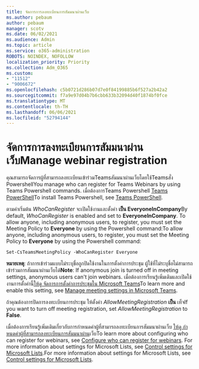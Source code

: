 ```yaml
---
title: จัดการการลงทะเบียนการสัมมนาผ่านเว็บ
ms.author: pebaum
author: pebaum
manager: scotv
ms.date: 06/02/2021
ms.audience: Admin
ms.topic: article
ms.service: o365-administration
ROBOTS: NOINDEX, NOFOLLOW
localization_priority: Priority
ms.collection: Adm_O365
ms.custom:
- "11512"
- "9006672"
ms.openlocfilehash: c5b0721d286b07d7e0f84199885b6f527a2b42a2
ms.sourcegitcommit: f7a9e97d04b7b6cbb633b32094d40f1874bf0fce
ms.translationtype: MT
ms.contentlocale: th-TH
ms.lasthandoff: 06/06/2021
ms.locfileid: "52794144"
---
```

# <a name="manage-webinar-registration"></a><span data-ttu-id="1371d-102">จัดการการลงทะเบียนการสัมมนาผ่านเว็บ</span><span class="sxs-lookup"><span data-stu-id="1371d-102">Manage webinar registration</span></span>

<span data-ttu-id="1371d-103">คุณสามารถจัดการผู้ที่สามารถลงทะเบียนเข้าร่วมTeamsสัมมนาผ่านเว็บโดยใช้Teamsสั่ง Powershell</span><span class="sxs-lookup"><span data-stu-id="1371d-103">You manage who can register for Teams Webinars by using Teams Powershell commands.</span></span> <span data-ttu-id="1371d-104">เมื่อต้องการTeams Powershell [Teams PowerShell](/microsoftteams/teams-powershell-install)</span><span class="sxs-lookup"><span data-stu-id="1371d-104">To install Teams Powershell, see [Teams PowerShell](/microsoftteams/teams-powershell-install).</span></span> 

<span data-ttu-id="1371d-105">ตามค่าเริ่มต้น *WhoCanRegister* จะเปิดใช้งานและตั้งค่า **เป็น EveryoneInCompany**</span><span class="sxs-lookup"><span data-stu-id="1371d-105">By default, *WhoCanRegister* is enabled and set to **EveryoneInCompany**.</span></span> <span data-ttu-id="1371d-106">To allow anyone, including anonymous users, to register, you must set the Meeting Policy to **Everyone** by using the Powershell command:</span><span class="sxs-lookup"><span data-stu-id="1371d-106">To allow anyone, including anonymous users, to register, you must set the Meeting Policy to **Everyone** by using the Powershell command:</span></span>

`Set-CsTeamsMeetingPolicy -WhoCanRegister Everyone`

<span data-ttu-id="1371d-107">**หมายเหตุ**: ถ้าการเข้าร่วมแบบไม่ระบุชื่อถูกปิดใช้งานในการตั้งค่าการประชุม ผู้ใช้ที่ไม่ระบุชื่อไม่สามารถเข้าร่วมการสัมมนาผ่านเว็บได้</span><span class="sxs-lookup"><span data-stu-id="1371d-107">**Note**: If anonymous join is turned off in meeting settings, anonymous users can't join webinars.</span></span> <span data-ttu-id="1371d-108">เมื่อต้องการเรียนรู้เพิ่มเติมและเปิดใช้งานการตั้งค่านี้[ให้ดู จัดการการตั้งค่าการประชุมใน Microsoft Teams](/microsoftteams/meeting-settings-in-teams)</span><span class="sxs-lookup"><span data-stu-id="1371d-108">To learn more and enable this setting, see [Manage meeting settings in Microsoft Teams](/microsoftteams/meeting-settings-in-teams).</span></span>

<span data-ttu-id="1371d-109">ถ้าคุณต้องการปิดการลงทะเบียนการประชุม ให้ตั้งค่า *AllowMeetingRegistration* **เป็น** เท็จ</span><span class="sxs-lookup"><span data-stu-id="1371d-109">If you want to turn off meeting registration, set *AllowMeetingRegistration* to **False**.</span></span>

<span data-ttu-id="1371d-110">เมื่อต้องการเรียนรู้เพิ่มเติมเกี่ยวกับการกําหนดค่าผู้ที่สามารถลงทะเบียนการสัมมนาผ่านเว็บ [ให้ดู กําหนดค่าผู้ที่สามารถลงทะเบียนการสัมมนาผ่าน](/microsoftteams/set-up-webinars?source=docs#configure-who-can-register-for-webinars)เว็บ</span><span class="sxs-lookup"><span data-stu-id="1371d-110">To learn more about configuring who can register for webinars, see [Configure who can register for webinars](/microsoftteams/set-up-webinars?source=docs#configure-who-can-register-for-webinars).</span></span> <span data-ttu-id="1371d-111">For more information about settings for Microsoft Lists, see [Control settings for Microsoft Lists](/sharepoint/control-lists).</span><span class="sxs-lookup"><span data-stu-id="1371d-111">For more information about settings for Microsoft Lists, see [Control settings for Microsoft Lists](/sharepoint/control-lists).</span></span>
